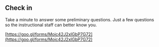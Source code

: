 ## Check in

Take a minute to answer some preliminary questions. Just a few questions so the instructional staff can better know you. 

[https://goo.gl/forms/Moic42J2xIGbP7G72](https://goo.gl/forms/Moic42J2xIGbP7G72)

